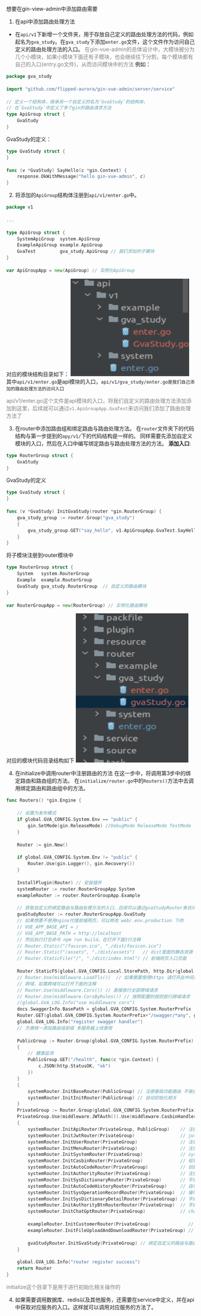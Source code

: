 想要在gin-view-admin中添加路由需要
1. 在api中添加路由处理方法
- 在`api/v1`下新增一个文件夹，用于存放自己定义的路由处理方法的代码，例如起名为`gva_study`。在`gva_study`下添加`enter.go`文件，这个文件作为访问自己定义的路由处理方法的入口。
<font color=gray>在gin-vue-admin的总体设计中，大模块被分为几个小模块，如果小模块下面还有子模块，也会继续往下分割，每个模块都有自己的入口(entry.go文件)，从而访问模块中的方法</font>
例如：
```go
package gva_study

import "github.com/flipped-aurora/gin-vue-admin/server/service"

// 定义一个结构体，继承另一个自定义的名为`GvaStudy`的结构体，
// 在`GvaStudy`中定义了多个gin的路由请求方法
type ApiGroup struct {
	GvaStudy
}
```
GvaStudy的定义：
```go
type GvaStudy struct {
}

func (v *GvaStudy) SayHello(c *gin.Context) {
	response.OkWithMessage("hello gin-vue-admin", c)
}
```

2. 将添加的`ApiGroup`结构体注册到`api/v1/enter.go`中。
```go
package v1

...

type ApiGroup struct {
	SystemApiGroup  system.ApiGroup
	ExampleApiGroup example.ApiGroup
	GvaTest         gva_study.ApiGroup // 我们添加的子模块
}

var ApiGroupApp = new(ApiGroup) // 实例化ApiGroup
```

对应的模块结构目录如下：
![](img/bindRouter_0.png)
其中`api/v1/enter.go`是api模块的入口，`api/v1/gva_study/enter.go是我们自己添加的路由处理方法的访问入口`

<font color=gray>api/v1/enter.go这个文件是api模块的入口，将我们自定义的路由处理方法添加添加到这里，后续就可以通过`v1.ApiGroupApp.GvaTest`来访问我们添加了路由处理方法了</font>

3. 在router中添加路由组和绑定路由与路由处理方法。
在`router`文件夹下的代码结构与第一步提到的`apy/v1/`下的代码结构是一样的。
同样需要先添加自定义模块的入口，然后在入口中编写绑定路由与路由处理方法的方法。
**添加入口**:
```go
type RouterGroup struct {
	GvaStudy
}
```

GvaStudy的定义
```go
type GvaStudy struct {
}

func (v *GvaStudy) InitGvaStudy(router *gin.RouterGroup) {
	gva_study_group := router.Group("gva_study")
	{
		gva_study_group.GET("say_hello", v1.ApiGroupApp.GvaTest.SayHello)
	}
}
```

将子模块注册到router模块中
```go
type RouterGroup struct {
	System   system.RouterGroup
	Example  example.RouterGroup
	GvaStudy gva_study.RouterGroup  // 自定义的路由模块
}

var RouterGroupApp = new(RouterGroup) // 实例化路由模块
```
对应的模块代码目录结构如下
![](img/bindRouter_1.png)

4. 在initialize中调用router中注册路由的方法 
在这一步中，将调用第3步中的绑定路由和路由组的方法。
在`initialize/router.go`中的`Routers()`方法中去调用绑定路由和路由组中的方法。
```go
func Routers() *gin.Engine {

    // 设置为发布模式
    if global.GVA_CONFIG.System.Env == "public" {
        gin.SetMode(gin.ReleaseMode) //DebugMode ReleaseMode TestMode
    }

    Router := gin.New()

    if global.GVA_CONFIG.System.Env != "public" {
        Router.Use(gin.Logger(), gin.Recovery())
    }

    InstallPlugin(Router) // 安装插件
    systemRouter := router.RouterGroupApp.System
    exampleRouter := router.RouterGroupApp.Example

    // 获取自定义的绑定路由与路由处理方法的入口，后续可以通过gvaStudyRouter来访问自定义的绑定路由的方法
    gvaStudyRouter := router.RouterGroupApp.GvaStudy
    // 如果想要不使用nginx代理前端网页，可以修改 web/.env.production 下的
    // VUE_APP_BASE_API = /
    // VUE_APP_BASE_PATH = http://localhost
    // 然后执行打包命令 npm run build。在打开下面3行注释
    // Router.Static("/favicon.ico", "./dist/favicon.ico")
    // Router.Static("/assets", "./dist/assets")   // dist里面的静态资源
    // Router.StaticFile("/", "./dist/index.html") // 前端网页入口页面

    Router.StaticFS(global.GVA_CONFIG.Local.StorePath, http.Dir(global.GVA_CONFIG.Local.StorePath)) // 为用户头像和文件提供静态地址
    // Router.Use(middleware.LoadTls())  // 如果需要使用https 请打开此中间件 然后前往 core/server.go 将启动模式 更变为 Router.RunTLS("端口","你的cre/pem文件","你的key文件")
    // 跨域，如需跨域可以打开下面的注释
    // Router.Use(middleware.Cors()) // 直接放行全部跨域请求
    // Router.Use(middleware.CorsByRules()) // 按照配置的规则放行跨域请求
    //global.GVA_LOG.Info("use middleware cors")
    docs.SwaggerInfo.BasePath = global.GVA_CONFIG.System.RouterPrefix
    Router.GET(global.GVA_CONFIG.System.RouterPrefix+"/swagger/*any", ginSwagger.WrapHandler(swaggerFiles.Handler))
    global.GVA_LOG.Info("register swagger handler")
    // 方便统一添加路由组前缀 多服务器上线使用

    PublicGroup := Router.Group(global.GVA_CONFIG.System.RouterPrefix)
    {
        // 健康监测
        PublicGroup.GET("/health", func(c *gin.Context) {
            c.JSON(http.StatusOK, "ok")
        })
    }
    {
        systemRouter.InitBaseRouter(PublicGroup) // 注册基础功能路由 不做鉴权
        systemRouter.InitInitRouter(PublicGroup) // 自动初始化相关
    }
    PrivateGroup := Router.Group(global.GVA_CONFIG.System.RouterPrefix)
    PrivateGroup.Use(middleware.JWTAuth()).Use(middleware.CasbinHandler())
    {
        systemRouter.InitApiRouter(PrivateGroup, PublicGroup)    // 注册功能api路由
        systemRouter.InitJwtRouter(PrivateGroup)                 // jwt相关路由
        systemRouter.InitUserRouter(PrivateGroup)                // 注册用户路由
        systemRouter.InitMenuRouter(PrivateGroup)                // 注册menu路由
        systemRouter.InitSystemRouter(PrivateGroup)              // system相关路由
        systemRouter.InitCasbinRouter(PrivateGroup)              // 权限相关路由
        systemRouter.InitAutoCodeRouter(PrivateGroup)            // 创建自动化代码
        systemRouter.InitAuthorityRouter(PrivateGroup)           // 注册角色路由
        systemRouter.InitSysDictionaryRouter(PrivateGroup)       // 字典管理
        systemRouter.InitAutoCodeHistoryRouter(PrivateGroup)     // 自动化代码历史
        systemRouter.InitSysOperationRecordRouter(PrivateGroup)  // 操作记录
        systemRouter.InitSysDictionaryDetailRouter(PrivateGroup) // 字典详情管理
        systemRouter.InitAuthorityBtnRouterRouter(PrivateGroup)  // 字典详情管理
        systemRouter.InitChatGptRouter(PrivateGroup)             // chatGpt接口

        exampleRouter.InitCustomerRouter(PrivateGroup)              // 客户路由
        exampleRouter.InitFileUploadAndDownloadRouter(PrivateGroup) // 文件上传下载功能路由

        gvaStudyRouter.InitGvaStudy(PrivateGroup) // 绑定自定义的路由与路由处理方法
    }

    global.GVA_LOG.Info("router register success")
    return Router
}
```

<font color=gray>initialize这个目录下是用于进行初始化相关操作的</font>


4. 如果需要调用数据库、redis以及其他服务，还需要在service中定义，并在api中获取对应服务的入口。这样就可以调用对应服务的方法了。



